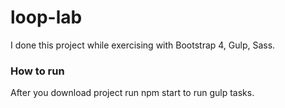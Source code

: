# loop-lab
I done this project while exercising with Bootstrap 4, Gulp, Sass.

<h3>How to run</h3>

After you download project run npm start to run gulp tasks.
